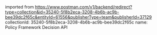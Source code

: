 imported from https://www.postman.com/v1/backend/redirect?type=collection&id=35240-5f8b2eca-3208-4b6b-ac9b-bee39dc2f65c&entityId=61556&publisherType=team&publisherId=37129
collectionId: 35240-5f8b2eca-3208-4b6b-ac9b-bee39dc2f65c
name: Policy Framework Decision API